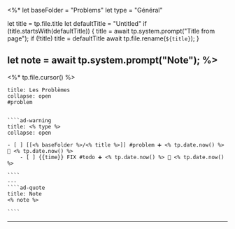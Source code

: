 <%*
let baseFolder = "Problems"
let type = "Général"

let title = tp.file.title
let defaultTitle = "Untitled"
if (title.startsWith(defaultTitle)) {
	title = await tp.system.prompt("Title from page");
	if (!title) title = defaultTitle
	await tp.file.rename(`${title}`);
} 

let note = await tp.system.prompt("Note");
%>
---
<%* tp.file.cursor() %> 
`````ad-danger
title: Les Problèmes
collapse: open
#problem


````ad-warning
title: <% type %>
collapse: open

- [ ] [[<% baseFolder %>/<% title %>]] #problem ➕ <% tp.date.now() %> 🛫 <% tp.date.now() %> 
	- [ ] {{time}} FIX #todo ➕ <% tp.date.now() %> 🛫 <% tp.date.now() %>

````
---
````ad-quote
title: Note
<% note %> 

````

`````

---

